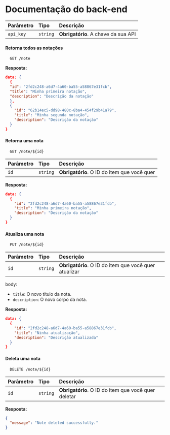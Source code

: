 <h1>Documentação do back-end</h1>


| Parâmetro   | Tipo       | Descrição                           |
| :---------- | :--------- | :---------------------------------- |
| `api_key` | `string` | **Obrigatório**. A chave da sua API |

#### Retorna todos as notações

```http
  GET /note
```
**Resposta:**

```json
data: {
  {
  "id": "2fd2c248-a6d7-4a60-ba55-a58867e31fcb",
  "title": "Minha primeira notação",
  "description": "Descrição da notação"
  },
  {
    "id": "62b14ec5-dd98-480c-8ba4-454f29b41a79",
    "title": "Minha segunda notação",
    "description": "Descrição da notação"
  }
}
```

#### Retorna uma nota

```http
  GET /note/${id}
```

| Parâmetro   | Tipo       | Descrição                                   |
| :---------- | :--------- | :------------------------------------------ |
| `id`      | `string` | **Obrigatório**. O ID do item que você quer |

**Resposta:**
```json
data: {
  {
    "id": "2fd2c248-a6d7-4a60-ba55-a58867e31fcb",
    "title": "Minha primeira notação",
    "description": "Descrição da notação"
  }
}
```

#### Atualiza uma nota

```http
  PUT /note/${id}
```

| Parâmetro   | Tipo       | Descrição                                   |
| :---------- | :--------- | :------------------------------------------ |
| `id`      | `string`     | **Obrigatório**. O ID do item que você quer atualizar |

body:
* `title`: O novo título da nota.
* `description`: O novo corpo da nota.

**Resposta:**
```json
data: {
  {
    "id": "2fd2c248-a6d7-4a60-ba55-a58867e31fcb",
    "title": "Ninha atualização",
    "description": "Descrição atualizada"
  }
}
```

#### Deleta uma nota

```http
  DELETE /note/${id}
```

| Parâmetro   | Tipo       | Descrição                                   |
| :---------- | :--------- | :------------------------------------------ |
| `id`      | `string` | **Obrigatório**. O ID do item que você quer deletar|

**Resposta:**
```json
{
  "message": "Note deleted successfully."
}
```
